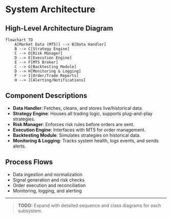 # System Architecture

## High-Level Architecture Diagram

```mermaid
flowchart TD
    A[Market Data (MT5)] --> B[Data Handler]
    B --> C[Strategy Engine]
    C --> D[Risk Manager]
    D --> E[Execution Engine]
    E --> F[MT5 Broker]
    C --> G[Backtesting Module]
    D --> H[Monitoring & Logging]
    F --> I[Order/Trade Reports]
    H --> J[Alerting/Notifications]
```

## Component Descriptions
- **Data Handler**: Fetches, cleans, and stores live/historical data.
- **Strategy Engine**: Houses all trading logic, supports plug-and-play strategies.
- **Risk Manager**: Enforces risk rules before orders are sent.
- **Execution Engine**: Interfaces with MT5 for order management.
- **Backtesting Module**: Simulates strategies on historical data.
- **Monitoring & Logging**: Tracks system health, logs events, and sends alerts.

## Process Flows
- Data ingestion and normalization
- Signal generation and risk checks
- Order execution and reconciliation
- Monitoring, logging, and alerting

---

> **TODO:** Expand with detailed sequence and class diagrams for each subsystem.
